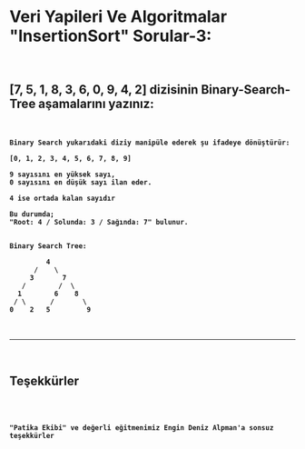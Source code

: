 # <strong> Veri Yapileri Ve Algoritmalar "InsertionSort" Sorular-3:
<br>

## <strong> [7, 5, 1, 8, 3, 6, 0, 9, 4, 2] dizisinin Binary-Search-Tree aşamalarını yazınız:
<br>

```
Binary Search yukarıdaki diziy manipüle ederek şu ifadeye dönüştürür:

[0, 1, 2, 3, 4, 5, 6, 7, 8, 9]

9 sayısını en yüksek sayı,
0 sayısını en düşük sayı ilan eder.

4 ise ortada kalan sayıdır

Bu durumda;
"Root: 4 / Solunda: 3 / Sağında: 7" bulunur.


Binary Search Tree: 

         4
      /    \
     3       7 
   /        /  \
  1        6    8
 / \      /       \
0    2   5         9

```

<br>
<hr>
<br>


## <b> Teşekkürler
<br>

```

"Patika Ekibi" ve değerli eğitmenimiz Engin Deniz Alpman'a sonsuz teşekkürler 

```

